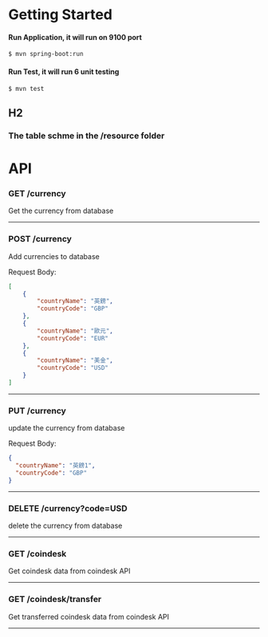 # Getting Started
#### Run Application, it will run on 9100 port
```aidl
$ mvn spring-boot:run
```

#### Run Test, it will run 6 unit testing
```aidl
$ mvn test
```

## H2 
### The table schme in the /resource folder
 
# API

### GET /currency
Get the currency from database

---

### POST /currency
Add currencies to database

Request Body:
```json
[
    {
        "countryName": "英鎊",
        "countryCode": "GBP"
    },
    {
        "countryName": "歐元",
        "countryCode": "EUR"
    },
    {
        "countryName": "美金",
        "countryCode": "USD"
    }
]
```

---


### PUT /currency
update the currency from database

Request Body:
```json
{
  "countryName": "英鎊1",
  "countryCode": "GBP"
}
```
---

### DELETE /currency?code=USD
delete the currency from database

---

### GET /coindesk
Get coindesk data from coindesk API

---

### GET /coindesk/transfer
Get transferred coindesk data from coindesk API

---
